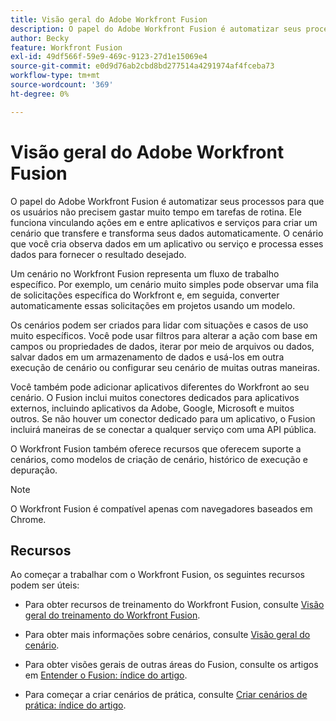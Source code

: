 ```yaml
---
title: Visão geral do Adobe Workfront Fusion
description: O papel do Adobe Workfront Fusion é automatizar seus processos para que você possa se concentrar em novas tarefas, em vez de repetir as mesmas tarefas repetidamente. Ele funciona vinculando ações em e entre aplicativos e serviços para criar um cenário que transfere e transforma seus dados automaticamente. O cenário que você cria observa dados em um aplicativo ou serviço e processa esses dados para fornecer o resultado desejado.
author: Becky
feature: Workfront Fusion
exl-id: 49df566f-59e9-469c-9123-27d1e15069e4
source-git-commit: e0d9d76ab2cbd8bd277514a4291974af4fceba73
workflow-type: tm+mt
source-wordcount: '369'
ht-degree: 0%

---
```


# Visão geral do Adobe Workfront Fusion

O papel do Adobe Workfront Fusion é automatizar seus processos para que os usuários não precisem gastar muito tempo em tarefas de rotina. Ele funciona vinculando ações em e entre aplicativos e serviços para criar um cenário que transfere e transforma seus dados automaticamente. O cenário que você cria observa dados em um aplicativo ou serviço e processa esses dados para fornecer o resultado desejado.

Um cenário no Workfront Fusion representa um fluxo de trabalho específico. Por exemplo, um cenário muito simples pode observar uma fila de solicitações específica do Workfront e, em seguida, converter automaticamente essas solicitações em projetos usando um modelo.

Os cenários podem ser criados para lidar com situações e casos de uso muito específicos. Você pode usar filtros para alterar a ação com base em campos ou propriedades de dados, iterar por meio de arquivos ou dados, salvar dados em um armazenamento de dados e usá-los em outra execução de cenário ou configurar seu cenário de muitas outras maneiras.

Você também pode adicionar aplicativos diferentes do Workfront ao seu cenário. O Fusion inclui muitos conectores dedicados para aplicativos externos, incluindo aplicativos da Adobe, Google, Microsoft e muitos outros. Se não houver um conector dedicado para um aplicativo, o Fusion incluirá maneiras de se conectar a qualquer serviço com uma API pública.

O Workfront Fusion também oferece recursos que oferecem suporte a cenários, como modelos de criação de cenário, histórico de execução e depuração.

>[!NOTE]
>
>O Workfront Fusion é compatível apenas com navegadores baseados em Chrome.

## Recursos

Ao começar a trabalhar com o Workfront Fusion, os seguintes recursos podem ser úteis:

* Para obter recursos de treinamento do Workfront Fusion, consulte [Visão geral do treinamento do Workfront Fusion](https://experienceleague.adobe.com/en/docs/workfront-learn/tutorials-workfront/fusion/welcome-to-workfront-fusion/introduction-and-tech-strategy).


* Para obter mais informações sobre cenários, consulte [Visão geral do cenário](/help/workfront-fusion/get-started-with-fusion/understand-fusion/scenario-overview.md).

* Para obter visões gerais de outras áreas do Fusion, consulte os artigos em [Entender o Fusion: índice do artigo](/help/workfront-fusion/get-started-with-fusion/understand-fusion/understand-fusion-toc.md).

* Para começar a criar cenários de prática, consulte [Criar cenários de prática: índice do artigo](/help/workfront-fusion/build-practice-scenarios/build-practice-scenarios-toc.md).
